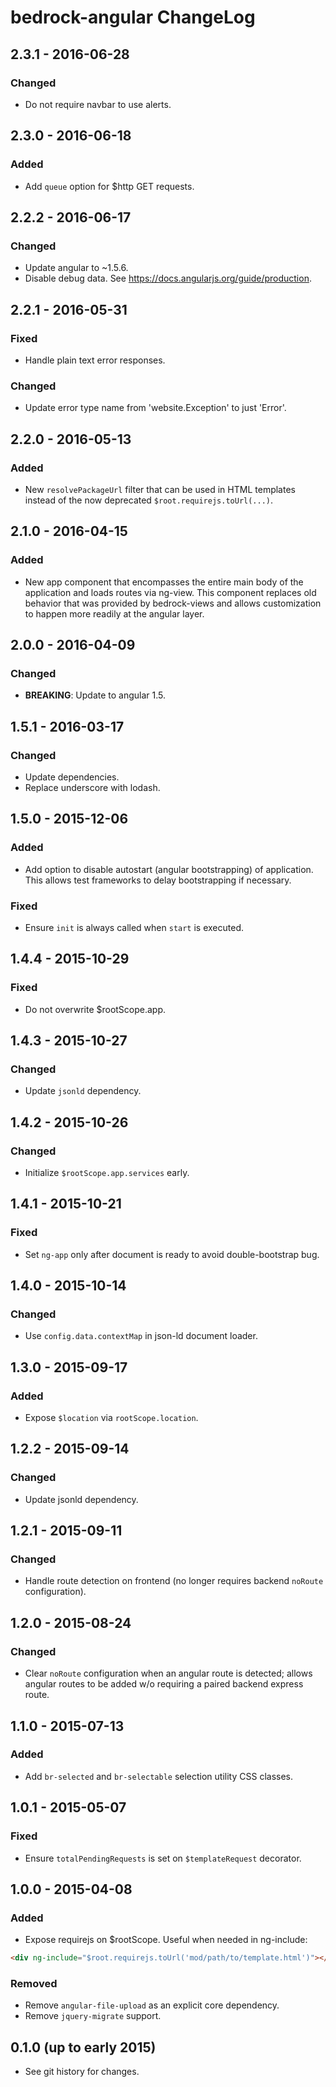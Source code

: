 # bedrock-angular ChangeLog

## 2.3.1 - 2016-06-28

### Changed
- Do not require navbar to use alerts.

## 2.3.0 - 2016-06-18

### Added
- Add `queue` option for $http GET requests.

## 2.2.2 - 2016-06-17

### Changed
- Update angular to ~1.5.6.
- Disable debug data. See https://docs.angularjs.org/guide/production.

## 2.2.1 - 2016-05-31

### Fixed
- Handle plain text error responses.

### Changed
- Update error type name from 'website.Exception' to just 'Error'.

## 2.2.0 - 2016-05-13

### Added
- New `resolvePackageUrl` filter that can be used in HTML templates instead
  of the now deprecated `$root.requirejs.toUrl(...)`.

## 2.1.0 - 2016-04-15

### Added
- New app component that encompasses the entire main body
  of the application and loads routes via ng-view. This
  component replaces old behavior that was provided by
  bedrock-views and allows customization to happen more
  readily at the angular layer.

## 2.0.0 - 2016-04-09

### Changed
- **BREAKING**: Update to angular 1.5.

## 1.5.1 - 2016-03-17

### Changed
- Update dependencies.
- Replace underscore with lodash.

## 1.5.0 - 2015-12-06

### Added
- Add option to disable autostart (angular bootstrapping) of application. This
  allows test frameworks to delay bootstrapping if necessary.

### Fixed
- Ensure `init` is always called when `start` is executed.

## 1.4.4 - 2015-10-29

### Fixed
- Do not overwrite $rootScope.app.

## 1.4.3 - 2015-10-27

### Changed
- Update `jsonld` dependency.

## 1.4.2 - 2015-10-26

### Changed
- Initialize `$rootScope.app.services` early.

## 1.4.1 - 2015-10-21

### Fixed
- Set `ng-app` only after document is ready to avoid double-bootstrap bug.

## 1.4.0 - 2015-10-14

### Changed
- Use `config.data.contextMap` in json-ld document loader.

## 1.3.0 - 2015-09-17

### Added
- Expose `$location` via `rootScope.location`.

## 1.2.2 - 2015-09-14

### Changed
- Update jsonld dependency.

## 1.2.1 - 2015-09-11

### Changed
- Handle route detection on frontend (no longer requires backend `noRoute`
  configuration).

## 1.2.0 - 2015-08-24

### Changed
- Clear `noRoute` configuration when an angular route is detected; allows
  angular routes to be added w/o requiring a paired backend express route.

## 1.1.0 - 2015-07-13

### Added
- Add `br-selected` and `br-selectable` selection utility CSS classes.

## 1.0.1 - 2015-05-07

### Fixed
- Ensure `totalPendingRequests` is set on `$templateRequest` decorator.

## 1.0.0 - 2015-04-08

### Added
- Expose requirejs on $rootScope. Useful when needed in ng-include:
```html
<div ng-include="$root.requirejs.toUrl('mod/path/to/template.html')"></div>
```

### Removed
- Remove `angular-file-upload` as an explicit core dependency.
- Remove `jquery-migrate` support.

## 0.1.0 (up to early 2015)

- See git history for changes.
